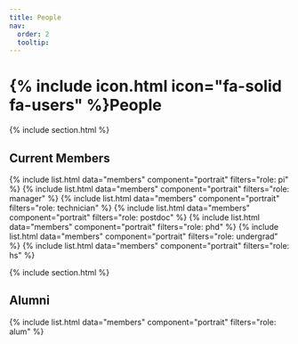 ```yaml
---
title: People
nav:
  order: 2
  tooltip: 
---
```


# {% include icon.html icon="fa-solid fa-users" %}People

{% include section.html %}

## Current Members

{% include list.html  data="members"  component="portrait"  filters="role: pi" %}
{% include list.html  data="members"  component="portrait"  filters="role: manager" %}
{% include list.html  data="members"  component="portrait"  filters="role: technician" %}
{% include list.html  data="members"  component="portrait"  filters="role: postdoc" %}
{% include list.html  data="members"  component="portrait"  filters="role: phd" %}
{%  include list.html  data="members"  component="portrait"  filters="role: undergrad" %}
{%  include list.html  data="members"  component="portrait"  filters="role: hs" %}


{% include section.html %}

## Alumni

{%  include list.html  data="members"  component="portrait"  filters="role: alum" %}

